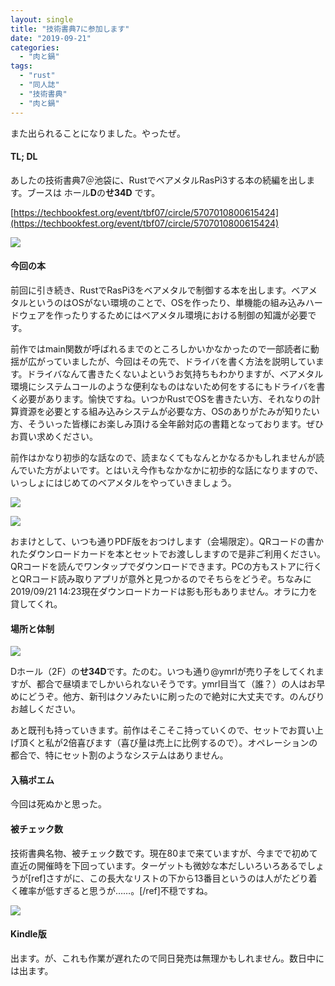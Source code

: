 ```yaml
---
layout: single
title: "技術書典7に参加します"
date: "2019-09-21"
categories: 
  - "肉と鍋"
tags: 
  - "rust"
  - "同人誌"
  - "技術書典"
  - "肉と鍋"
---
```


また出られることになりました。やったぜ。

#### TL; DL

あしたの技術書典7＠池袋に、RustでベアメタルRasPi3する本の続編を出します。ブースは ホール**D**の**せ34D** です。

[https://techbookfest.org/event/tbf07/circle/5707010800615424](https://techbookfest.org/event/tbf07/circle/5707010800615424)

[![](https://blog.naotaco.com/assets/images/posts/2019/09/ab608144280fec7f4065e41cfe16f036-425x600.png)](https://blog.naotaco.com/assets/images/posts/2019/09/ab608144280fec7f4065e41cfe16f036.png)

#### 今回の本

前回に引き続き、RustでRasPi3をベアメタルで制御する本を出します。ベアメタルというのはOSがない環境のことで、OSを作ったり、単機能の組み込みハードウェアを作ったりするためにはベアメタル環境における制御の知識が必要です。

前作ではmain関数が呼ばれるまでのところしかいかなかったので一部読者に動揺が広がっていましたが、今回はその先で、ドライバを書く方法を説明しています。ドライバなんて書きたくないよというお気持ちもわかりますが、ベアメタル環境にシステムコールのような便利なものはないため何をするにもドライバを書く必要があります。愉快ですね。いつかRustでOSを書きたい方、それなりの計算資源を必要とする組み込みシステムが必要な方、OSのありがたみが知りたい方、そういった皆様にお楽しみ頂ける全年齢対応の書籍となっております。ぜひお買い求めください。

前作はかなり初歩的な話なので、読まなくてもなんとかなるかもしれませんが読んでいた方がよいです。とはいえ今作もなかなかに初歩的な話になりますので、いっしょにはじめてのベアメタルをやっていきましょう。

[![](https://blog.naotaco.com/assets/images/posts/2019/09/toc01-614x600.png)](https://blog.naotaco.com/assets/images/posts/2019/09/toc01.png)

[![](https://blog.naotaco.com/assets/images/posts/2019/09/toc02-720x536.png)](https://blog.naotaco.com/assets/images/posts/2019/09/toc02.png)

おまけとして、いつも通りPDF版をおつけします（会場限定）。QRコードの書かれたダウンロードカードを本とセットでお渡ししますので是非ご利用ください。QRコードを読んでワンタップでダウンロードできます。PCの方もストアに行くとQRコード読み取りアプリが意外と見つかるのでそちらをどうぞ。ちなみに2019/09/21 14:23現在ダウンロードカードは影も形もありません。オラに力を貸してくれ。

#### 場所と体制

![](https://blog.naotaco.com/assets/images/posts/2019/09/circle-layout-2f_nikutonabe-720x238.png)

Dホール（2F）の**せ34D**です。たのむ。いつも通り@ymrlが売り子をしてくれますが、都合で昼頃までしかいられないそうです。ymrl目当て（誰？）の人はお早めにどうぞ。他方、新刊はクソみたいに刷ったので絶対に大丈夫です。のんびりお越しください。

あと既刊も持っていきます。前作はそこそこ持っていくので、セットでお買い上げ頂くと私が2倍喜びます（喜び量は売上に比例するので）。オペレーションの都合で、特にセット割のようなシステムはありません。

#### 入稿ポエム

今回は死ぬかと思った。

#### 被チェック数

技術書典名物、被チェック数です。現在80まで来ていますが、今までで初めて直近の開催時を下回っています。ターゲットも微妙な本だしいろいろあるでしょうが\[ref\]さすがに、この長大なリストの下から13番目というのは人がたどり着く確率が低すぎると思うが……。\[/ref\]不穏ですね。

![](https://blog.naotaco.com/assets/images/posts/2019/09/image-720x482.png)

#### Kindle版

出ます。が、これも作業が遅れたので同日発売は無理かもしれません。数日中には出ます。
